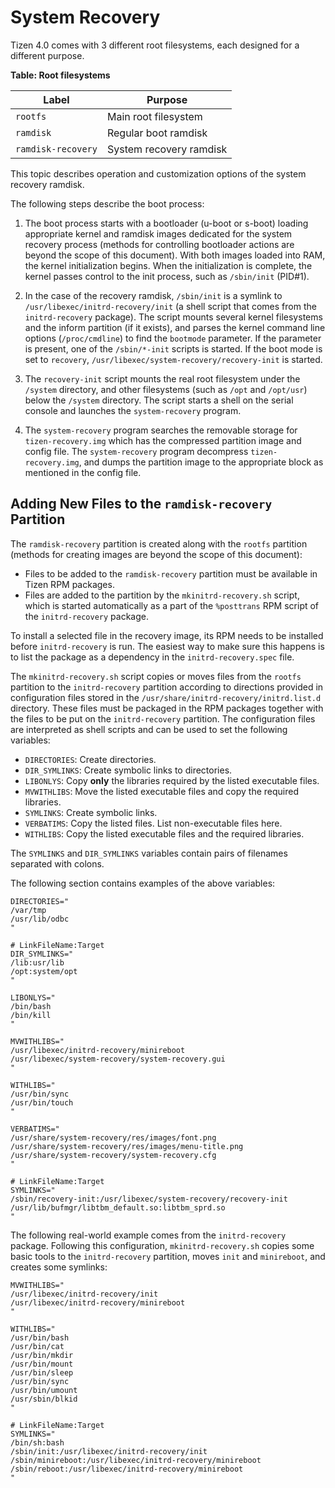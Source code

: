 # System Recovery

Tizen 4.0 comes with 3 different root filesystems, each designed for a different purpose.

**Table: Root filesystems**

| Label | Purpose |
| ----- | ------- |
| `rootfs` | Main root filesystem |
| `ramdisk` | Regular boot ramdisk |
| `ramdisk-recovery` | System recovery ramdisk |

This topic describes operation and customization options of the system
recovery ramdisk.

The following steps describe the boot process:

1. The boot process starts with a bootloader (u-boot or s-boot) loading
appropriate kernel and ramdisk images dedicated for the system
recovery process (methods for controlling bootloader actions are beyond the
scope of this document). With both images loaded into RAM, the kernel
initialization begins. When the initialization is complete, the kernel passes
control to the init process, such as `/sbin/init` (PID#1).

2. In the case of the recovery ramdisk, `/sbin/init` is a symlink to
`/usr/libexec/initrd-recovery/init` (a shell script that comes
from the `initrd-recovery` package). The script mounts several kernel
filesystems and the inform partition (if it exists), and parses the
kernel command line options (`/proc/cmdline`) to find the `bootmode`
parameter. If the parameter is present, one of the `/sbin/*-init` scripts is
started. If the boot mode is set to `recovery`,
`/usr/libexec/system-recovery/recovery-init` is started.

3. The `recovery-init` script mounts the real root filesystem under
the `/system` directory, and other filesystems (such as `/opt` and
`/opt/usr`) below the `/system` directory. The script starts a shell on the serial console and launches the
`system-recovery` program.

4. The `system-recovery` program searches the removable storage for `tizen-recovery.img`
which has the compressed partition image and config file.
The `system-recovery` program decompress `tizen-recovery.img`,
and dumps the partition image to the appropriate block as mentioned in the config file.

## Adding New Files to the `ramdisk-recovery` Partition

The `ramdisk-recovery` partition is created along with the `rootfs`
partition (methods for creating images are beyond the scope of this
document):

- Files to be added to the `ramdisk-recovery` partition must
be available in Tizen RPM packages.
- Files are added to the partition by the `mkinitrd-recovery.sh` script, which is started
automatically as a part of the `%posttrans` RPM script of the `initrd-recovery` package.

To install a selected file in the recovery
image, its RPM needs to be installed before `initrd-recovery` is run. The
easiest way to make sure this happens is to list the package as a
dependency in the `initrd-recovery.spec` file.

The `mkinitrd-recovery.sh` script copies or moves files from the
`rootfs` partition to the `initrd-recovery` partition according to
directions provided in configuration files stored in the
`/usr/share/initrd-recovery/initrd.list.d` directory. These files
must be packaged in the RPM packages together with the
files to be put on the `initrd-recovery` partition. The configuration files are
interpreted as shell scripts and can be used to set the following
variables:

- `DIRECTORIES`: Create directories.
- `DIR_SYMLINKS`: Create symbolic links to directories.
- `LIBONLYS`: Copy **only** the libraries required by the listed executable files.
- `MVWITHLIBS`: Move the listed executable files and copy the required libraries.
- `SYMLINKS`: Create symbolic links.
- `VERBATIMS`: Copy the listed files. List non-executable files here.
- `WITHLIBS`: Copy the listed executable files and the required libraries.

The `SYMLINKS` and `DIR_SYMLINKS` variables contain pairs of filenames separated with
colons.

The following section contains examples of the above variables:

```
DIRECTORIES="
/var/tmp
/usr/lib/odbc
"

# LinkFileName:Target
DIR_SYMLINKS="
/lib:usr/lib
/opt:system/opt
"

LIBONLYS="
/bin/bash
/bin/kill
"

MVWITHLIBS="
/usr/libexec/initrd-recovery/minireboot
/usr/libexec/system-recovery/system-recovery.gui
"

WITHLIBS="
/usr/bin/sync
/usr/bin/touch
"

VERBATIMS="
/usr/share/system-recovery/res/images/font.png
/usr/share/system-recovery/res/images/menu-title.png
/usr/share/system-recovery/system-recovery.cfg
"

# LinkFileName:Target
SYMLINKS="
/sbin/recovery-init:/usr/libexec/system-recovery/recovery-init
/usr/lib/bufmgr/libtbm_default.so:libtbm_sprd.so
"
```

The following real-world example comes from the `initrd-recovery`
package. Following this configuration, `mkinitrd-recovery.sh` copies
some basic tools to the `initrd-recovery` partition, moves `init` and
`minireboot`, and creates some symlinks:

```
MVWITHLIBS="
/usr/libexec/initrd-recovery/init
/usr/libexec/initrd-recovery/minireboot
"

WITHLIBS="
/usr/bin/bash
/usr/bin/cat
/usr/bin/mkdir
/usr/bin/mount
/usr/bin/sleep
/usr/bin/sync
/usr/bin/umount
/usr/sbin/blkid
"

# LinkFileName:Target
SYMLINKS="
/bin/sh:bash
/sbin/init:/usr/libexec/initrd-recovery/init
/sbin/minireboot:/usr/libexec/initrd-recovery/minireboot
/sbin/reboot:/usr/libexec/initrd-recovery/minireboot
"
```
